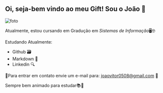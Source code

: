 ## Oi, seja-bem vindo ao meu Gift! Sou o João 👋
![foto](file:///C:/Users/Usuario/Downloads/GIFT.png)

Atualmente, estou cursando em Gradução em *Sistemas de Informação*🖥🤓

Estudando Atualmente:
* Github 🗃
* Markdown 📑
* Linkedin 🔍

📩Para entrar em contato envie um e-mail para: joaovitor0508@gmail.com 📩
<a href="https://www.linkedin.com/in/joao-vitor-ribeiro-2a40511b7"><img src="https://img.shields.io/badge/LinkedIn-0077B5?style=for-the-badge&logo=linkedin&logoColor=white" alt=""> </a>

Sempre bem animado para estudar📚🚀


